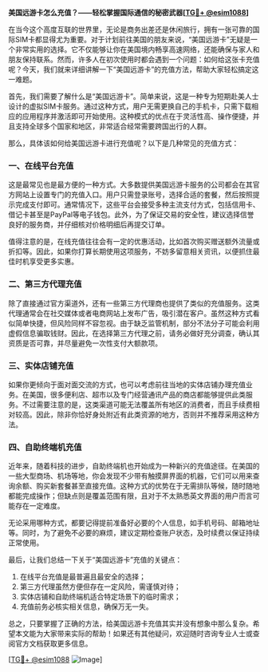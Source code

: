 **美国远游卡怎么充值？——轻松掌握国际通信的秘密武器[[TG💪+ @esim1088](https://t.me/s/esim1088)]**

在当今这个高度互联的世界里，无论是商务出差还是休闲旅行，拥有一张可靠的国际SIM卡都显得尤为重要。对于计划前往美国的朋友来说，“美国远游卡”无疑是一个非常实用的选择。它不仅能够让你在美国境内畅享高速网络，还能确保与家人和朋友保持联系。然而，许多人在初次使用时都会遇到一个问题：如何给这张卡充值呢？今天，我们就来详细讲解一下“美国远游卡”的充值方法，帮助大家轻松搞定这一难题。

首先，我们需要了解什么是“美国远游卡”。简单来说，这是一种专为短期赴美人士设计的虚拟SIM卡服务。通过这种方式，用户无需更换自己的手机卡，只需下载相应的应用程序并激活即可开始使用。这种模式的优点在于灵活性高、操作便捷，并且支持全球多个国家和地区，非常适合经常需要跨国出行的人群。

那么，具体该如何给美国远游卡进行充值呢？以下是几种常见的充值方式：

### 一、在线平台充值
这是最常见也是最方便的一种方式。大多数提供美国远游卡服务的公司都会在其官方网站上设置专门的充值入口。用户只需登录账号，选择合适的套餐，然后按照提示完成支付即可。通常情况下，这些平台会接受多种主流支付方式，包括信用卡、借记卡甚至是PayPal等电子钱包。此外，为了保证交易的安全性，建议选择信誉良好的服务商，并仔细核对价格明细后再提交订单。

值得注意的是，在线充值往往会有一定的优惠活动，比如首次购买赠送额外流量或折扣等。因此，如果你打算长期使用这项服务，不妨多留意相关资讯，以便抓住最佳时机享受更多实惠。

### 二、第三方代理充值
除了直接通过官方渠道外，还有一些第三方代理商也提供了类似的充值服务。这类代理通常会在社交媒体或者电商网站上发布广告，吸引潜在客户。虽然这种方式看似简单快捷，但风险同样不容忽视。由于缺乏监管机制，部分不法分子可能会利用虚假信息骗取钱财。因此，在选择第三方代理之前，请务必做好充分调查，确认其资质是否可靠，并尽量避免一次性支付大额款项。

### 三、实体店铺充值
如果你更倾向于面对面交流的方式，也可以考虑前往当地的实体店铺办理充值业务。在美国，很多便利店、超市以及专门经营通讯产品的商店都能够提供此类服务。不过需要注意的是，这类渠道可能无法覆盖所有地区的消费者，而且手续费相对较高。因此，除非你恰好身处附近有此类资源的地方，否则并不推荐采用这种方法。

### 四、自助终端机充值
近年来，随着科技的进步，自助终端机也开始成为一种新兴的充值途径。在美国的一些大型商场、机场等地，你会发现不少带有触摸屏界面的机器，它们可以用来查询余额、购买新套餐甚至直接充值。这种方式的优势在于无需排队等候，随时随地都能完成操作；但缺点则是覆盖范围有限，且对于不太熟悉英文界面的用户而言可能存在一定难度。

无论采用哪种方式，都要记得提前准备好必要的个人信息，如手机号码、邮箱地址等。同时，为了避免不必要的麻烦，建议定期检查账户状态，及时续费以保证持续正常使用。

最后，让我们总结一下关于“美国远游卡”充值的关键点：
1. 在线平台充值是最普遍且最安全的选择；
2. 第三方代理虽然方便但存在一定风险，需谨慎对待；
3. 实体店铺和自助终端机适合特定场景下的临时需求；
4. 充值前务必核实相关信息，确保万无一失。

总之，只要掌握了正确的方法，给美国远游卡充值其实并没有想象中那么复杂。希望本文能为大家带来实际的帮助！如果还有其他疑问，欢迎随时咨询专业人士或查阅官方文档获取更多信息。

[[TG💪+ @esim1088](https://t.me/s/esim1088) ![Image](https://i.postimg.cc/4NQfJmqS/Snipaste-2025-05-13-00-14-12.png)]